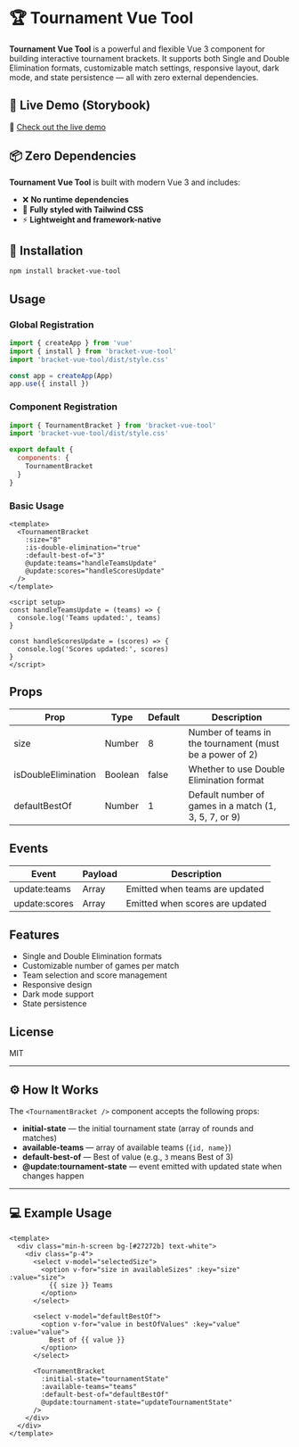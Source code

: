 # 🏆 Tournament Vue Tool

**Tournament Vue Tool** is a powerful and flexible Vue 3 component for building interactive tournament brackets. It supports both Single and Double Elimination formats, customizable match settings, responsive layout, dark mode, and state persistence — all with zero external dependencies.

## 🔗 Live Demo (Storybook)

🧪 [Check out the live demo](https://krepysh-spec.github.io/vue-tournament-bracket)

## 📦 Zero Dependencies

**Tournament Vue Tool** is built with modern Vue 3 and includes:

- ❌ **No runtime dependencies**
- 🎨 **Fully styled with Tailwind CSS**
- ⚡ **Lightweight and framework-native**

## 🚀 Installation

```bash
npm install bracket-vue-tool
```

## Usage

### Global Registration

```javascript
import { createApp } from 'vue'
import { install } from 'bracket-vue-tool'
import 'bracket-vue-tool/dist/style.css'

const app = createApp(App)
app.use({ install })
```

### Component Registration

```javascript
import { TournamentBracket } from 'bracket-vue-tool'
import 'bracket-vue-tool/dist/style.css'

export default {
  components: {
    TournamentBracket
  }
}
```

### Basic Usage

```vue
<template>
  <TournamentBracket
    :size="8"
    :is-double-elimination="true"
    :default-best-of="3"
    @update:teams="handleTeamsUpdate"
    @update:scores="handleScoresUpdate"
  />
</template>

<script setup>
const handleTeamsUpdate = (teams) => {
  console.log('Teams updated:', teams)
}

const handleScoresUpdate = (scores) => {
  console.log('Scores updated:', scores)
}
</script>
```

## Props

| Prop | Type | Default | Description |
|------|------|---------|-------------|
| size | Number | 8 | Number of teams in the tournament (must be a power of 2) |
| isDoubleElimination | Boolean | false | Whether to use Double Elimination format |
| defaultBestOf | Number | 1 | Default number of games in a match (1, 3, 5, 7, or 9) |

## Events

| Event | Payload | Description |
|-------|---------|-------------|
| update:teams | Array | Emitted when teams are updated |
| update:scores | Array | Emitted when scores are updated |

## Features

- Single and Double Elimination formats
- Customizable number of games per match
- Team selection and score management
- Responsive design
- Dark mode support
- State persistence

## License

MIT

---

## ⚙ How It Works

The `<TournamentBracket />` component accepts the following props:
- **initial-state** — the initial tournament state (array of rounds and matches)
- **available-teams** — array of available teams (`{id, name}`)
- **default-best-of** — Best of value (e.g., `3` means Best of 3)
- **@update:tournament-state** — event emitted with updated state when changes happen

---

## 💻 Example Usage

```vue
<template>
  <div class="min-h-screen bg-[#27272b] text-white">
    <div class="p-4">
      <select v-model="selectedSize">
        <option v-for="size in availableSizes" :key="size" :value="size">
          {{ size }} Teams
        </option>
      </select>

      <select v-model="defaultBestOf">
        <option v-for="value in bestOfValues" :key="value" :value="value">
          Best of {{ value }}
        </option>
      </select>

      <TournamentBracket 
        :initial-state="tournamentState"
        :available-teams="teams"
        :default-best-of="defaultBestOf"
        @update:tournament-state="updateTournamentState"
      />
    </div>
  </div>
</template>